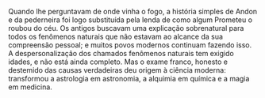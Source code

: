 ﻿Quando lhe perguntavam de onde vinha o fogo, a história simples de Andon e da pederneira foi logo substituída pela lenda de como algum Prometeu o roubou do céu. Os antigos buscavam uma explicação sobrenatural para todos os fenômenos naturais que não estavam ao alcance da sua compreensão pessoal; e muitos povos modernos continuam fazendo isso. A despersonalização dos chamados fenômenos naturais tem exigido idades, e não está ainda completo. Mas o exame franco, honesto e destemido das causas verdadeiras deu origem à ciência moderna: transformou a astrologia em astronomia, a alquimia em química e a magia em medicina.